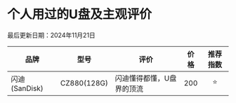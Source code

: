 # 个人用过的U盘及主观评价

最后更新日期：2024年11月21日

| 品牌 | 型号 | 评价 | 价格 | 推荐指数 |
| ----------- | ----------- | ----------- | :-----------: | :-----------: |
| 闪迪 (SanDisk) | CZ880(128G) | 闪迪懂得都懂，U盘界的顶流 | 200 | ⭐ |
